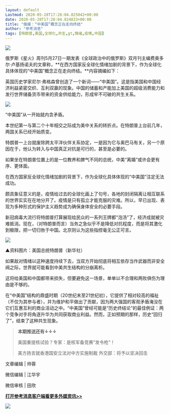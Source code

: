 ```yaml
---
layout: default
Lastmod: 2020-05-28T17:28:04.825042+00:00
date: 2020-05-28T17:28:04.824833+00:00
title: "俄媒：“中美国”概念正在走向终结"
author: "参考消息"
tags: [特朗普,美国,全球化,共生,gt,情绪,疫情,中国]
---
```


![](https://images.weserv.nl/?url=https%3A//mmbiz.qpic.cn/mmbiz_gif/F1hLEK71icuB6MibytrQILHI3he3GUeeuW7oqibibV3iaBbsSO2eV5H3NAdnz9VgmOiaia0EmFOy3cBUBb7tpT9NjOVeQ/640%3Fwx_fmt%3Dgif)

俄罗斯《星火》周刊5月27日一期发表《全球政治中的俄罗斯》双月刊主编费奥多尔·卢基扬诺夫的文章称，**在西方国家反全球化情绪加剧的背景下，作为全球化具体体现的“中美国”概念正在走向终结。**内容摘编如下：

英国历史学家尼尔·弗格森曾创造了一个新词——“中美国”。这是指美国和中国经济利益紧密交织、互利双赢的现象。中国的储蓄和产能加上美国的超级消费能力和发行世界储备货币带来的资金供给能力，形成牢不可破的共生关系。

![](https://images.weserv.nl/?url=https%3A//mmbiz.qpic.cn/mmbiz_jpg/F1hLEK71icuDF0HqpO9dX1wBGGjGUiczg26d4VhL8azROqwb2EiapFxjkHK639PELCoRVmORIFbnnPVhIklLxEKbQ/640%3Fwx_fmt%3Djpeg)

“中美国”从一开始就内含矛盾。

本世纪第一与第二个十年相交之际成为美中关系的转折点。在特朗普上台前几年，两国关系已经开始质变。

特朗普一上台就废除跨太平洋伙伴关系协定，一是因为它与奥巴马有关，另一个原因在于，他认为转入与中国真正对抗是可行的，甚至是必要的。

如果坐在特朗普位置上的是一位教养和脾气不同的总统，中美“离婚”或许会更有序、更体面。

在西方国家反全球化情绪加剧的背景下，作为全球化具体体现的“中美国”注定无法成功。

颇具象征意义的是，疫情给过去的全球化画上了句号，各地的封闭隔离让相互联系的世界实实在在地分开了。疫情是只有孤立才能克服的灾难。所以，早已出现、表现为多种形式的保护主义趋势成为确保身体安全的必要手段。

新冠病毒大流行将特朗普打算展现给民众的一系列王牌都“泡汤”了，经济成就被灾难抵消。现在，（对特朗普而言）当务之急似乎不是降低对抗程度，而是将其激化到极限，把一切归咎于中国。北京则认为这些指控毫无公正可言。

![](https://images.weserv.nl/?url=https%3A//mmbiz.qpic.cn/mmbiz_jpg/F1hLEK71icuA7X3nUc99vragqRVEF3ux4hOoqqmAnMYia85CWibXA25yhFfWjcrrfYKZXRcfcm2c5O5QpqwX9ANuQ/640%3Fwx_fmt%3Djpeg)

▲资料图片：美国总统特朗普（新华社）  

如果敌对情绪以这种速度持续下去，当双方开始彻底将相互依存当作武器而非安全阀之际，世界就可能看到中美共生结构的分崩离析。

这将给美国和中国都带来损失，但要避免这一场景，单单以不合理和两败俱伤为理由是不够的。

在“中美国”结构的鼎盛时期（20世纪末至21世纪初），它提供了相对较高的福祉（不仅为其参与者），并为维护和平做出了贡献，因为两大强国的客观矛盾淹没在它们互惠互利的商业活动之中。“中美国”曾经可能是“历史终结论”的最佳例证：两个竞争对手将角逐升华为共同获取商业利益。然而，正如预期的那样，历史“回归了”，结束了这种共生现象。

> **本期推送还有↓↓↓**
> 
> 美国重提核试验？专家：是核军备竞赛“发令枪”！
> 
> 美方扬言就香港国安立法对中方实施制裁 外交部：将予以坚决回击

文章编辑 | 帅蓉

微信编辑 | 江华宇

微信审核 | 田欣

[**打开参考消息客户端看更多外媒资讯>>**](http://4g.cankaoxiaoxi.com/)

![](https://images.weserv.nl/?url=https%3A//mmbiz.qpic.cn/mmbiz_jpg/F1hLEK71icuB6MibytrQILHI3he3GUeeuWibSy1ib2aUgVIxBsGepP5DIItzS8Nibom95zlMLsGjpfKfyaVxrDuJQ3A/640%3Fwx_fmt%3Djpeg)

